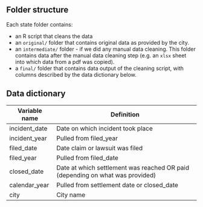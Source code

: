 ## Folder structure

Each state folder contains:
* an R script that cleans the data
* an `original/` folder that contains original data as provided by the city. 
* an `intermediate/` folder - if we did any manual data cleaning. This folder contains data after the manual data cleaning step (e.g. an `xlsx` sheet into which data from a pdf was copied).
* a `final/` folder that contains data output of the cleaning script, with columns described by the data dictionary below.



## Data dictionary

Variable name | Definition
------------- | ----------
incident_date | Date on which incident took place
incident_year | Pulled from filed_year
filed_date | Date claim or lawsuit was filed
filed_year | Pulled from filed_date
closed_date | Date at which settlement was reached OR paid (depending on what was provided)
calendar_year | Pulled from settlement date or closed_date
city | City name